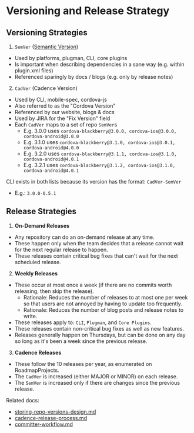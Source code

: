 <!--
#
# Licensed to the Apache Software Foundation (ASF) under one
# or more contributor license agreements.  See the NOTICE file
# distributed with this work for additional information
# regarding copyright ownership.  The ASF licenses this file
# to you under the Apache License, Version 2.0 (the
# "License"); you may not use this file except in compliance
# with the License.  You may obtain a copy of the License at
#
# http://www.apache.org/licenses/LICENSE-2.0
#
# Unless required by applicable law or agreed to in writing,
# software distributed under the License is distributed on an
# "AS IS" BASIS, WITHOUT WARRANTIES OR CONDITIONS OF ANY
#  KIND, either express or implied.  See the License for the
# specific language governing permissions and limitations
# under the License.
#
-->

# Versioning and Release Strategy

## Versioning Strategies
 1. `SemVer` ([Semantic Version](http://www.semver.org))
   * Used by platforms, plugman, CLI, core plugins
   * Is important when describing dependencies in a sane way (e.g. within plugin.xml files)
   * Referenced sparingly by docs / blogs (e.g. only by release notes)
 2. `CadVer` (Cadence Version)
   * Used by CLI, mobile-spec, cordova-js
   * Also referred to as the "Cordova Version"
   * Referenced by our website, blogs & docs
   * Used by JIRA for the "Fix Version" field
   * Each `CadVer` maps to a set of repo `SemVer`s
     * E.g. 3.0.0 uses `cordova-blackberry@3.0.0, cordova-ios@3.0.0, cordova-android@3.0.0`
     * E.g. 3.1.0 uses `cordova-blackberry@3.1.0, cordova-ios@3.0.1, cordova-android@4.0.0`
     * E.g. 3.2.0 uses `cordova-blackberry@3.1.1, cordova-ios@3.1.0, cordova-android@4.0.1`
     * E.g. 3.2.1 uses `cordova-blackberry@3.1.2, cordova-ios@3.1.0, cordova-android@4.0.1`

CLI exists in both lists because its version has the format: `CadVer-SemVer`
 * E.g.: `3.0.0-0.5.1`


## Release Strategies
 1. __On-Demand Releases__
   * Any repository can do an on-demand release at any time.
   * These happen only when the team decides that a release cannot wait for the next regular release to happen.
   * These releases contain critical bug fixes that can't wait for the next scheduled release.
 2. __Weekly Releases__
   * These occur at most once a week (if there are no commits worth releasing, then skip the release).
     * Rationale: Reduces the number of releases to at most one per week so that users are not annoyed by having to update too frequently.
     * Rationale: Reduces the number of blog posts and release notes to write.
   * These releases apply to: `CLI`, `Plugman`, and `Core Plugins`.
   * These releases contain non-critical bug fixes as well as new features.
   * Releases generally happen on Thursdays, but can be done on any day so long as it's been a week since the previous release.
 3. __Cadence Releases__
   * These follow the 10 releases per year, as enumerated on RoadmapProjects.
   * The `CadVer` is increased (either MAJOR or MINOR) on each release.
   * The `SemVer` is increased only if there are changes since the previous release.

Related docs:
* [storing-repo-versions-design.md](storing-repo-versions-design.md)
* [cadence-release-process.md](cadence-release-process.md)
* [committer-workflow.md](committer-workflow.md)

